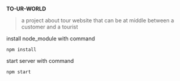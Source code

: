 **TO-UR-WORLD**

>a project about tour website that can be at middle between a customer
and a tourist 

install node_module with command
```
npm install
```

start server with command
```
npm start
```